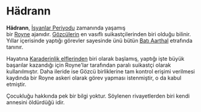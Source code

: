 # Hädrann
**Hädrann**, [İsyanlar Periyodu](https://aarthalopedia.miraheze.org/w/index.php?title=%C4%B0syanlar_Periyodu&action=edit&redlink=1 "İsyanlar Periyodu (sayfa mevcut değil)") zamanında yaşamış bir [Royne](https://aarthalopedia.miraheze.org/wiki/Royne_%C4%B0mparatorlu%C4%9Fu "Royne İmparatorluğu") ajanıdır. [Gözcülerin](https://aarthalopedia.miraheze.org/w/index.php?title=G%C3%B6zc%C3%BCler&action=edit&redlink=1 "Gözcüler (sayfa mevcut değil)") en vasıflı suikastçilerinden biri olduğu bilinir. Yıllar içerisinde yaptığı görevler sayesinde ünü bütün [Batı Aarthal](https://aarthalopedia.miraheze.org/wiki/Bat%C4%B1_Aarthal "Batı Aarthal") etrafında tanınır.

Hayatına [Karaderinlik elflerinden](https://aarthalopedia.miraheze.org/wiki/Drow "Drow") biri olarak başlamış, yaptığı işte büyük başarılar kazandığı için Royne'lar tarafından paralı suikastçi olarak kullanılmıştır. Daha ileride ise Gözcü birliklerine tam kontrol erişimi verilmesi kaydında bir Royne askeri olarak görev yapması istenmiştir, o da kabul etmiştir.

Çocukluğu hakkında pek bir bilgi yoktur. Söylenen rivayetlerden biri kendi annesini öldürdüğü idir.
